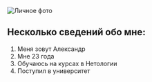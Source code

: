 ![Личное фото](https://sun9-69.userapi.com/impg/mpmhMOFOBegrDKg63RozPS42a3umxcvXKKzbRA/BuSACYwDycA.jpg?size=640x640&quality=95&sign=6bdd9f13ca610b0661e4afaa62dd478d&type=album)

## Несколько сведений обо мне:

1. Меня зовут Александр
2. Мне 23 года
3. Обучаюсь на курсах в Нетологии
4. Поступил в университет


